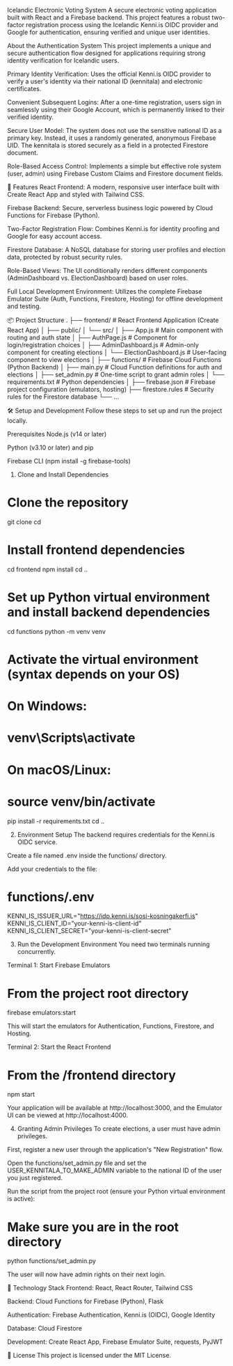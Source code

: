 Icelandic Electronic Voting System
A secure electronic voting application built with React and a Firebase backend. This project features a robust two-factor registration process using the Icelandic Kenni.is OIDC provider and Google for authentication, ensuring verified and unique user identities.

About the Authentication System
This project implements a unique and secure authentication flow designed for applications requiring strong identity verification for Icelandic users.

Primary Identity Verification: Uses the official Kenni.is OIDC provider to verify a user's identity via their national ID (kennitala) and electronic certificates.

Convenient Subsequent Logins: After a one-time registration, users sign in seamlessly using their Google Account, which is permanently linked to their verified identity.

Secure User Model: The system does not use the sensitive national ID as a primary key. Instead, it uses a randomly generated, anonymous Firebase UID. The kennitala is stored securely as a field in a protected Firestore document.

Role-Based Access Control: Implements a simple but effective role system (user, admin) using Firebase Custom Claims and Firestore document fields.

🚀 Features
React Frontend: A modern, responsive user interface built with Create React App and styled with Tailwind CSS.

Firebase Backend: Secure, serverless business logic powered by Cloud Functions for Firebase (Python).

Two-Factor Registration Flow: Combines Kenni.is for identity proofing and Google for easy account access.

Firestore Database: A NoSQL database for storing user profiles and election data, protected by robust security rules.

Role-Based Views: The UI conditionally renders different components (AdminDashboard vs. ElectionDashboard) based on user roles.

Full Local Development Environment: Utilizes the complete Firebase Emulator Suite (Auth, Functions, Firestore, Hosting) for offline development and testing.

📦 Project Structure
.
├── frontend/             # React Frontend Application (Create React App)
│   ├── public/
│   └── src/
│       ├── App.js        # Main component with routing and auth state
│       ├── AuthPage.js   # Component for login/registration choices
│       ├── AdminDashboard.js # Admin-only component for creating elections
│       └── ElectionDashboard.js # User-facing component to view elections
│
├── functions/            # Firebase Cloud Functions (Python Backend)
│   ├── main.py         # Cloud Function definitions for auth and elections
│   ├── set_admin.py    # One-time script to grant admin roles
│   └── requirements.txt  # Python dependencies
│
├── firebase.json         # Firebase project configuration (emulators, hosting)
├── firestore.rules       # Security rules for the Firestore database
└── ...

🛠️ Setup and Development
Follow these steps to set up and run the project locally.

Prerequisites
Node.js (v14 or later)

Python (v3.10 or later) and pip

Firebase CLI (npm install -g firebase-tools)

1. Clone and Install Dependencies
# Clone the repository
git clone <your-repo-url>
cd <project-folder>

# Install frontend dependencies
cd frontend
npm install
cd ..

# Set up Python virtual environment and install backend dependencies
cd functions
python -m venv venv
# Activate the virtual environment (syntax depends on your OS)
# On Windows:
# venv\Scripts\activate
# On macOS/Linux:
# source venv/bin/activate
pip install -r requirements.txt
cd ..

2. Environment Setup
The backend requires credentials for the Kenni.is OIDC service.

Create a file named .env inside the functions/ directory.

Add your credentials to the file:

# functions/.env
KENNI_IS_ISSUER_URL="https://idp.kenni.is/sosi-kosningakerfi.is"
KENNI_IS_CLIENT_ID="your-kenni-is-client-id"
KENNI_IS_CLIENT_SECRET="your-kenni-is-client-secret"

3. Run the Development Environment
You need two terminals running concurrently.

Terminal 1: Start Firebase Emulators

# From the project root directory
firebase emulators:start

This will start the emulators for Authentication, Functions, Firestore, and Hosting.

Terminal 2: Start the React Frontend

# From the /frontend directory
npm start

Your application will be available at http://localhost:3000, and the Emulator UI can be viewed at http://localhost:4000.

4. Granting Admin Privileges
To create elections, a user must have admin privileges.

First, register a new user through the application's "New Registration" flow.

Open the functions/set_admin.py file and set the USER_KENNITALA_TO_MAKE_ADMIN variable to the national ID of the user you just registered.

Run the script from the project root (ensure your Python virtual environment is active):

# Make sure you are in the root directory
python functions/set_admin.py

The user will now have admin rights on their next login.

🔧 Technology Stack
Frontend: React, React Router, Tailwind CSS

Backend: Cloud Functions for Firebase (Python), Flask

Authentication: Firebase Authentication, Kenni.is (OIDC), Google Identity

Database: Cloud Firestore

Development: Create React App, Firebase Emulator Suite, requests, PyJWT

📄 License
This project is licensed under the MIT License.

